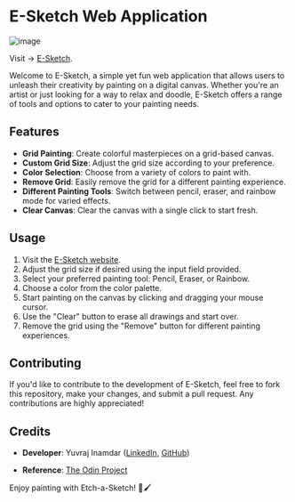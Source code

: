 # E-Sketch Web Application

![image](https://github.com/CodingDevil081/E-Sketch/assets/149487009/66344ba3-5b9c-49da-a483-86ec7cac97d5)


Visit -> [E-Sketch](https://codingdevil081.github.io/E-Sketch/).

Welcome to E-Sketch, a simple yet fun web application that allows users to unleash their creativity by painting on a digital canvas. Whether you're an artist or just looking for a way to relax and doodle, E-Sketch offers a range of tools and options to cater to your painting needs.

## Features

- **Grid Painting**: Create colorful masterpieces on a grid-based canvas.
- **Custom Grid Size**: Adjust the grid size according to your preference.
- **Color Selection**: Choose from a variety of colors to paint with.
- **Remove Grid**: Easily remove the grid for a different painting experience.
- **Different Painting Tools**: Switch between pencil, eraser, and rainbow mode for varied effects.
- **Clear Canvas**: Clear the canvas with a single click to start fresh.

## Usage

1. Visit the [E-Sketch website](https://codingdevil081.github.io/E-Sketch/).
2. Adjust the grid size if desired using the input field provided.
3. Select your preferred painting tool: Pencil, Eraser, or Rainbow.
4. Choose a color from the color palette.
5. Start painting on the canvas by clicking and dragging your mouse cursor.
6. Use the "Clear" button to erase all drawings and start over.
7. Remove the grid using the "Remove" button for different painting experiences.

## Contributing

If you'd like to contribute to the development of E-Sketch, feel free to fork this repository, make your changes, and submit a pull request. Any contributions are highly appreciated!

## Credits

- **Developer**: Yuvraj Inamdar ([LinkedIn](https://www.linkedin.com/in/yuvraj-inamdar-793470289/), [GitHub](https://github.com/CodingDevil081/))

- **Reference**: [The Odin Project](https://www.theodinproject.com/lessons/foundations-etch-a-sketch)


Enjoy painting with Etch-a-Sketch! 🎨🖌️
